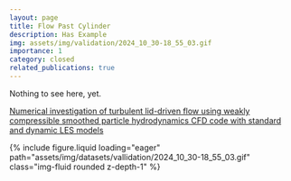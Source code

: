 ```yaml
---
layout: page
title: Flow Past Cylinder
description: Has Example
img: assets/img/validation/2024_10_30-18_55_03.gif
importance: 1
category: closed
related_publications: true
---
```


Nothing to see here, yet.

[Numerical investigation of turbulent lid-driven flow using weakly compressible smoothed particle hydrodynamics CFD code with standard and dynamic LES models](https://www.sciencedirect.com/science/article/pii/S1738573323002528)

{% include figure.liquid loading="eager" path="assets/img/datasets/vallidation/2024_10_30-18_55_03.gif" class="img-fluid rounded z-depth-1" %}

